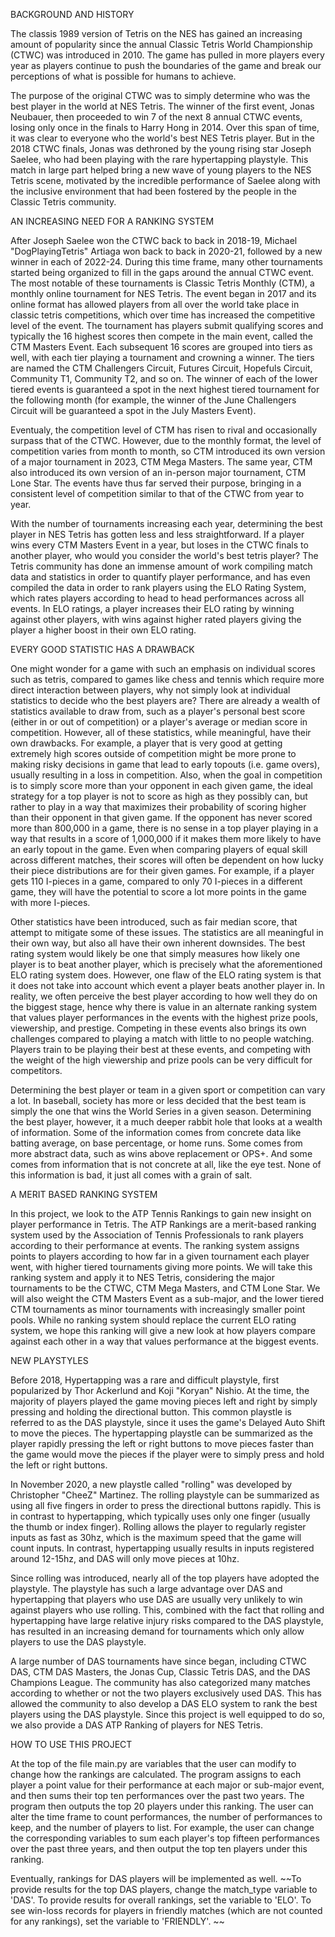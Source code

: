 BACKGROUND AND HISTORY

The classis 1989 version of Tetris on the NES has gained an increasing amount of popularity since the annual Classic Tetris World Championship (CTWC) was introduced in 2010. The game has pulled in more players every year as players continue to push the boundaries of the game and break our perceptions of what is possible for humans to achieve. 

The purpose of the original CTWC was to simply determine who was the best player in the world at NES Tetris. The winner of the first event, Jonas Neubauer, then proceeded to win 7 of the next 8 annual CTWC events, losing only once in the finals to Harry Hong in 2014. Over this span of time, it was clear to everyone who the world's best NES Tetris player. But in the 2018 CTWC finals, Jonas was dethroned by the young rising star Joseph Saelee, who had been playing with the rare hypertapping playstyle. This match in large part helped bring a new wave of young players to the NES Tetris scene, motivated by the incredible performance of Saelee along with the inclusive environment that had been fostered by the people in the Classic Tetris community.

AN INCREASING NEED FOR A RANKING SYSTEM

After Joseph Saelee won the CTWC back to back in 2018-19, Michael "DogPlayingTetris" Artiaga won back to back in 2020-21, followed by a new winner in each of 2022-24. During this time frame, many other tournaments started being organized to fill in the gaps around the annual CTWC event. The most notable of these tournaments is Classic Tetris Monthly (CTM), a monthly online tournament for NES Tetris. The event began in 2017 and its online format has allowed players from all over the world take place in classic tetris competitions, which over time has increased the competitive level of the event. The tournament has players submit qualifying scores and typically the 16 highest scores then compete in the main event, called the CTM Masters Event. Each subsequent 16 scores are grouped into tiers as well, with each tier playing a tournament and crowning a winner. The tiers are named the CTM Challengers Circuit, Futures Circuit, Hopefuls Circuit, Community T1, Community T2, and so on. The winner of each of the lower tiered events is guaranteed a spot in the next highest tiered tournament for the following month (for example, the winner of the June Challengers Circuit will be guaranteed a spot in the July Masters Event). 

Eventualy, the competition level of CTM has risen to rival and occasionally surpass that of the CTWC. However, due to the monthly format, the level of competition varies from month to month, so CTM introduced its own version of a major tournament in 2023, CTM Mega Masters. The same year, CTM also introduced its own version of an in-person major tournament, CTM Lone Star. The events have thus far served their purpose, bringing in a consistent level of competition similar to that of the CTWC from year to year. 

With the number of tournaments increasing each year, determining the best player in NES Tetris has gotten less and less straightforward. If a player wins every CTM Masters Event in a year, but loses in the CTWC finals to another player, who would you consider the world's best tetris player? The Tetris community has done an immense amount of work compiling match data and statistics in order to quantify player performance, and has even compiled the data in order to rank players using the ELO Rating System, which rates players according to head to head performances across all events. In ELO ratings, a player increases their ELO rating by winning against other players, with wins against higher rated players giving the player a higher boost in their own ELO rating. 

EVERY GOOD STATISTIC HAS A DRAWBACK

One might wonder for a game with such an emphasis on individual scores such as tetris, compared to games like chess and tennis which require more direct interaction between players, why not simply look at individual statistics to decide who the best players are? There are already a wealth of statistics available to draw from, such as a player's personal best score (either in or out of competition) or a player's average or median score in competition. However, all of these statistics, while meaningful, have their own drawbacks. For example, a player that is very good at getting extremely high scores outside of competition might be more prone to making risky decisions in game that lead to early topouts (i.e. game overs), usually resulting in a loss in competition. Also, when the goal in competition is to simply score more than your opponent in each given game, the ideal strategy for a top player is not to score as high as they possibly can, but rather to play in a way that maximizes their probability of scoring higher than their opponent in that given game. If the opponent has never scored more than 800,000 in a game, there is no sense in a top player playing in a way that results in a score of 1,000,000 if it makes them more likely to have an early topout in the game. Even when comparing players of equal skill across different matches, their scores will often be dependent on how lucky their piece distributions are for their given games. For example, if a player gets 110 I-pieces in a game, compared to only 70 I-pieces in a different game, they will have the potential to score a lot more points in the game with more I-pieces. 

Other statistics have been introduced, such as fair median score, that attempt to mitigate some of these issues. The statistics are all meaningful in their own way, but also all have their own inherent downsides. The best rating system would likely be one that simply measures how likely one player is to beat another player, which is precisely what the aforementioned ELO rating system does. However, one flaw of the ELO rating system is that it does not take into account which event a player beats another player in. In reality, we often perceive the best player according to how well they do on the biggest stage, hence why there is value in an alternate ranking system that values player performances in the events with the highest prize pools, viewership, and prestige. Competing in these events also brings its own challenges compared to playing a match with little to no people watching. Players train to be playing their best at these events, and competing with the weight of the high viewership and prize pools can be very difficult for competitors. 

Determining the best player or team in a given sport or competition can vary a lot. In baseball, society has more or less decided that the best team is simply the one that wins the World Series in a given season. Determining the best player, however, it a much deeper rabbit hole that looks at a wealth of information. Some of the information comes from concrete data like batting average, on base percentage, or home runs. Some comes from more abstract data, such as wins above replacement or OPS+. And some comes from information that is not concrete at all, like the eye test. None of this information is bad, it just all comes with a grain of salt. 

A MERIT BASED RANKING SYSTEM

In this project, we look to the ATP Tennis Rankings to gain new insight on player performance in Tetris. The ATP Rankings are a merit-based ranking system used by the Association of Tennis Professionals to rank players according to their performance at events. The ranking system assigns points to players according to how far in a given tournament each player went, with higher tiered tournaments giving more points. We will take this ranking system and apply it to NES Tetris, considering the major tournaments to be the CTWC, CTM Mega Masters, and CTM Lone Star. We will also weight the CTM Masters Event as a sub-major, and the lower tiered CTM tournaments as minor tournaments with increasingly smaller point pools. While no ranking system should replace the current ELO rating system, we hope this ranking will give a new look at how players compare against each other in a way that values performance at the biggest events. 

NEW PLAYSTYLES

Before 2018, Hypertapping was a rare and difficult playstyle, first popularized by Thor Ackerlund and Koji "Koryan" Nishio. At the time, the majority of players played the game moving pieces left and right by simply pressing and holding the directional button. This common playstle is referred to as the DAS playstyle, since it uses the game's Delayed Auto Shift to move the pieces. The hypertapping playstle can be summarized as the player rapidly pressing the left or right buttons to move pieces faster than the game would move the pieces if the player were to simply press and hold the left or right buttons. 

In November 2020, a new playstle called "rolling" was developed by Christopher "CheeZ" Martinez. The rolling playstyle can be summarized as using all five fingers in order to press the directional buttons rapidly. This is in contrast to hypertapping, which typically uses only one finger (usually the thumb or index finger). Rolling allows the player to regularly register inputs as fast as 30hz, which is the maximum speed that the game will count inputs. In contrast, hypertapping usually results in inputs registered around 12-15hz, and DAS will only move pieces at 10hz. 

Since rolling was introduced, nearly all of the top players have adopted the playstyle. The playstyle has such a large advantage over DAS and hypertapping that players who use DAS are usually very unlikely to win against players who use rolling. This, combined with the fact that rolling and hypertapping have large relative injury risks compared to the DAS playstyle, has resulted in an increasing demand for tournaments which only allow players to use the DAS playstyle. 

A large number of DAS tournaments have since began, including CTWC DAS, CTM DAS Masters, the Jonas Cup, Classic Tetris DAS, and the DAS Champions League. The community has also categorized many matches according to whether or not the two players exclusively used DAS. This has allowed the community to also develop a DAS ELO system to rank the best players using the DAS playstyle. Since this project is well equipped to do so, we also provide a DAS ATP Ranking of players for NES Tetris. 

HOW TO USE THIS PROJECT

At the top of the file main.py are variables that the user can modify to change how the rankings are calculated. The program assigns to each player a point value for their performance at each major or sub-major event, and then sums their top ten performances over the past two years. The program then outputs the top 20 players under this ranking. The user can alter the time frame to count performances, the number of performances to keep, and the number of players to list. For example, the user can change the corresponding variables to sum each player's top fifteen performances over the past three years, and then output the top ten players under this ranking. 

Eventually, rankings for DAS players will be implemented as well. ~~To provide results for the top DAS players, change the match_type variable to 'DAS'. To provide results for overall rankings, set the variable to 'ELO'. To see win-loss records for players in friendly matches (which are not counted for any rankings), set the variable to 'FRIENDLY'. ~~